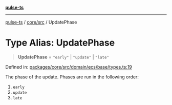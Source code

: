 [**pulse-ts**](../../../README.md)

***

[pulse-ts](../../../README.md) / [core/src](../README.md) / UpdatePhase

# Type Alias: UpdatePhase

> **UpdatePhase** = `"early"` \| `"update"` \| `"late"`

Defined in: [packages/core/src/domain/ecs/base/types.ts:19](https://github.com/jlehett/pulse-ts/blob/a2a18767041a6b69ca4c5f6131d2de266097750e/packages/core/src/domain/ecs/base/types.ts#L19)

The phase of the update. Phases are run in the following order:
1. `early`
2. `update`
3. `late`
